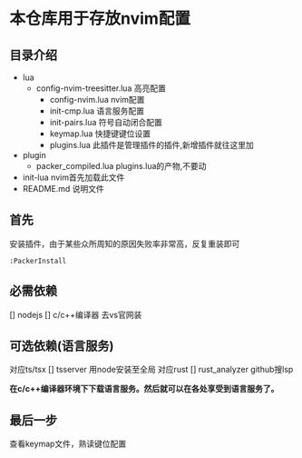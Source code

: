 # 本仓库用于存放nvim配置

## 目录介绍

- lua
  - config-nvim-treesitter.lua 高亮配置
	- config-nvim.lua nvim配置
	- init-cmp.lua 语言服务配置
	- init-pairs.lua 符号自动闭合配置
	- keymap.lua 快捷键键位设置
	- plugins.lua 此插件是管理插件的插件,新增插件就往这里加
- plugin
  - packer_compiled.lua plugins.lua的产物,不要动
- init-lua nvim首先加载此文件
- README.md 说明文件

## 首先

安装插件，由于某些众所周知的原因失败率非常高，反复重装即可

```nvim
:PackerInstall
```

## 必需依赖

[] nodejs 
[] c/c++编译器 去vs官网装

## 可选依赖(语言服务)

对应ts/tsx
[] tsserver  用node安装至全局
对应rust
[] rust_analyzer github搜lsp

**在c/c++编译器环境下下载语言服务。然后就可以在各处享受到语言服务了。**

## 最后一步

查看keymap文件，熟读键位配置
